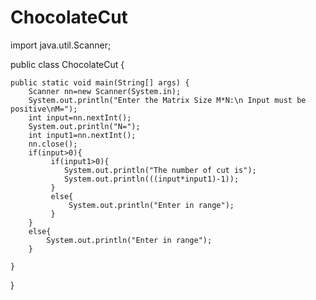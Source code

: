 # ChocolateCut

import java.util.Scanner;

public class ChocolateCut {
	
	public static void main(String[] args) {
		Scanner nn=new Scanner(System.in);
		System.out.println("Enter the Matrix Size M*N:\n Input must be positive\nM=");
		int input=nn.nextInt();
		System.out.println("N=");
		int input1=nn.nextInt();
		nn.close();
		if(input>0){
			 if(input1>0){
				System.out.println("The number of cut is");
				System.out.println(((input*input1)-1));
			 }
			 else{
				 System.out.println("Enter in range");
			 }
		}
		else{
			System.out.println("Enter in range");
		}

	}
}
